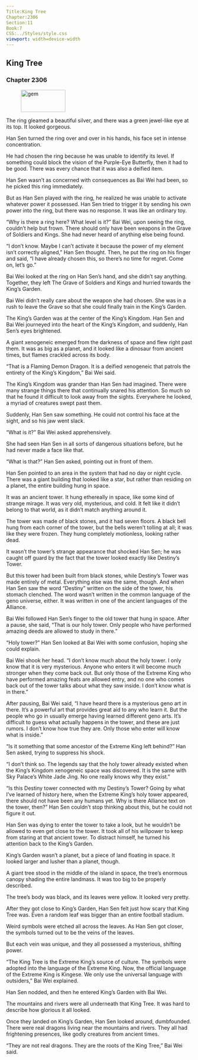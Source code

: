 ```yaml
---
Title:King Tree 
Chapter:2306 
Section:11 
Book:7 
CSS:../Styles/style.css 
viewport: width=device-width
---
```

  
## King Tree
### Chapter 2306
  
<figure>
	<img src="../Images/gem.gif" alt="gem" id="gem" width="120" height="60" />
</figure>
  

  
The ring gleamed a beautiful silver, and there was a green jewel-like eye at its top. It looked gorgeous.

Han Sen turned the ring over and over in his hands, his face set in intense concentration.

He had chosen the ring because he was unable to identify its level. If something could block the vision of the Purple-Eye Butterfly, then it had to be good. There was every chance that it was also a deified item.

Han Sen wasn’t as concerned with consequences as Bai Wei had been, so he picked this ring immediately.

But as Han Sen played with the ring, he realized he was unable to activate whatever power it possessed. Han Sen tried to trigger it by sending his own power into the ring, but there was no response. It was like an ordinary toy.

“Why is there a ring here? What level is it?” Bai Wei, upon seeing the ring, couldn’t help but frown. There should only have been weapons in the Grave of Soldiers and Kings. She had never heard of anything else being found.

“I don’t know. Maybe I can’t activate it because the power of my element isn’t correctly aligned,” Han Sen thought. Then, he put the ring on his finger and said, “I have already chosen this, so there’s no time for regret. Come on, let’s go.”

Bai Wei looked at the ring on Han Sen’s hand, and she didn’t say anything. Together, they left The Grave of Soldiers and Kings and hurried towards the King’s Garden.

Bai Wei didn’t really care about the weapon she had chosen. She was in a rush to leave the Grave so that she could finally train in the King’s Garden.

The King’s Garden was at the center of the King’s Kingdom. Han Sen and Bai Wei journeyed into the heart of the King’s Kingdom, and suddenly, Han Sen’s eyes brightened.

A giant xenogeneic emerged from the darkness of space and flew right past them. It was as big as a planet, and it looked like a dinosaur from ancient times, but flames crackled across its body.

“That is a Flaming Demon Dragon. It is a deified xenogeneic that patrols the entirety of the King’s Kingdom,” Bai Wei said.

The King’s Kingdom was grander than Han Sen had imagined. There were many strange things there that continually snared his attention. So much so that he found it difficult to look away from the sights. Everywhere he looked, a myriad of creatures swept past them.

Suddenly, Han Sen saw something. He could not control his face at the sight, and so his jaw went slack.

“What is it?” Bai Wei asked apprehensively.

She had seen Han Sen in all sorts of dangerous situations before, but he had never made a face like that.

“What is that?” Han Sen asked, pointing out in front of them.

Han Sen pointed to an area in the system that had no day or night cycle. There was a giant building that looked like a star, but rather than residing on a planet, the entire building hung in space.

It was an ancient tower. It hung ethereally in space, like some kind of strange mirage. It was very old, mysterious, and cold. It felt like it didn’t belong to that world, as it didn’t match anything around it.

The tower was made of black stones, and it had seven floors. A black bell hung from each corner of the tower, but the bells weren’t tolling at all; it was like they were frozen. They hung completely motionless, looking rather dead.

It wasn’t the tower’s strange appearance that shocked Han Sen; he was caught off guard by the fact that the tower looked exactly like Destiny’s Tower.

But this tower had been built from black stones, while Destiny’s Tower was made entirely of metal. Everything else was the same, though. And when Han Sen saw the word “Destiny” written on the side of the tower, his stomach clenched. The word wasn’t written in the common language of the geno universe, either. It was written in one of the ancient languages of the Alliance.

Bai Wei followed Han Sen’s finger to the old tower that hung in space. After a pause, she said, “That is our holy tower. Only people who have performed amazing deeds are allowed to study in there.”

“Holy tower?” Han Sen looked at Bai Wei with some confusion, hoping she could explain.

Bai Wei shook her head. “I don’t know much about the holy tower. I only know that it is very mysterious. Anyone who enters it will become much stronger when they come back out. But only those of the Extreme King who have performed amazing feats are allowed entry, and no one who comes back out of the tower talks about what they saw inside. I don’t know what is in there.”

After pausing, Bai Wei said, “I have heard there is a mysterious geno art in there. It’s a powerful art that provides great aid to any who learn it. But the people who go in usually emerge having learned different geno arts. It’s difficult to guess what actually happens in the tower, and these are just rumors. I don’t know how true they are. Only those who enter will know what is inside.”

“Is it something that some ancestor of the Extreme King left behind?” Han Sen asked, trying to suppress his shock.

“I don’t think so. The legends say that the holy tower already existed when the King’s Kingdom xenogeneic space was discovered. It is the same with Sky Palace’s White Jade Jing. No one really knows why they exist.”

“Is this Destiny tower connected with my Destiny’s Tower? Going by what I’ve learned of history here, when the Extreme King’s holy tower appeared, there should not have been any humans yet. Why is there Alliance text on the tower, then?” Han Sen couldn’t stop thinking about this, but he could not figure it out.

Han Sen was dying to enter the tower to take a look, but he wouldn’t be allowed to even get close to the tower. It took all of his willpower to keep from staring at that ancient tower. To distract himself, he turned his attention back to the King’s Garden.

King’s Garden wasn’t a planet, but a piece of land floating in space. It looked larger and lusher than a planet, though.

A giant tree stood in the middle of the island in space, the tree’s enormous canopy shading the entire landmass. It was too big to be properly described.

The tree’s body was black, and its leaves were yellow. It looked very pretty.

After they got close to King’s Garden, Han Sen felt just how scary that King Tree was. Even a random leaf was bigger than an entire football stadium.

Weird symbols were etched all across the leaves. As Han Sen got closer, the symbols turned out to be the veins of the leaves.

But each vein was unique, and they all possessed a mysterious, shifting power.

“The King Tree is the Extreme King’s source of culture. The symbols were adopted into the language of the Extreme King. Now, the official language of the Extreme King is Kingese. We only use the universal language with outsiders,” Bai Wei explained.

Han Sen nodded, and then he entered King’s Garden with Bai Wei.

The mountains and rivers were all underneath that King Tree. It was hard to describe how glorious it all looked.

Once they landed on King’s Garden, Han Sen looked around, dumbfounded. There were real dragons living near the mountains and rivers. They all had frightening presences, like godly creatures from ancient times.

“They are not real dragons. They are the roots of the King Tree,” Bai Wei said.